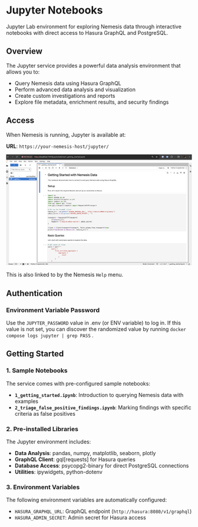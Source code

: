 # Jupyter Notebooks

Jupyter Lab environment for exploring Nemesis data through interactive notebooks with direct access to Hasura GraphQL and PostgreSQL.

## Overview

The Jupyter service provides a powerful data analysis environment that allows you to:

- Query Nemesis data using Hasura GraphQL
- Perform advanced data analysis and visualization
- Create custom investigations and reports
- Explore file metadata, enrichment results, and security findings

## Access

When Nemesis is running, Jupyter is available at:

**URL**: `https://your-nemesis-host/jupyter/`

![Jupyter](images/nemesis-jupyter-notebook1.png)

This is also linked to by the Nemesis `Help` menu.

## Authentication

### Environment Variable Password

Use the `JUPYTER_PASSWORD` value in .env (or ENV variable) to log in. If this value is not set, you can discover the randomized value by running `docker compose logs jupyter | grep PASS` .

## Getting Started

### 1. Sample Notebooks

The service comes with pre-configured sample notebooks:

- **`1_getting_started.ipynb`**: Introduction to querying Nemesis data with examples
- **`2_triage_false_positive_findings.ipynb`**: Marking findings with specific criteria as false positives

### 2. Pre-installed Libraries

The Jupyter environment includes:

- **Data Analysis**: pandas, numpy, matplotlib, seaborn, plotly
- **GraphQL Client**: gql[requests] for Hasura queries
- **Database Access**: psycopg2-binary for direct PostgreSQL connections
- **Utilities**: ipywidgets, python-dotenv

### 3. Environment Variables

The following environment variables are automatically configured:

- `HASURA_GRAPHQL_URL`: GraphQL endpoint (`http://hasura:8080/v1/graphql`)
- `HASURA_ADMIN_SECRET`: Admin secret for Hasura access
